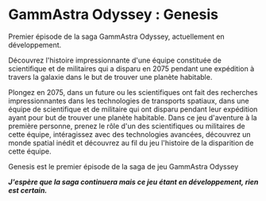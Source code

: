 # GammAstra Odyssey : Genesis

Premier épisode de la saga GammAstra Odyssey, actuellement en développement.

Découvrez l'histoire impressionnante d'une équipe constituée de scientifique et de militaires qui a disparu en 2075 pendant une expédition à travers la galaxie dans le but de trouver une planète habitable.

Plongez en 2075, dans un future ou les scientifiques ont fait des recherches impressionnantes dans les technologies de transports spatiaux, dans une équipe de scientifique et de militaire qui ont disparu pendant leur expédition ayant pour but de trouver une planète habitable. Dans ce jeu d'aventure à la première personne, prenez le rôle d'un des scientifiques ou militaires de cette équipe, intéragissez avec des technologies avancées, découvrez un monde spatial inédit et découvrez au fil du jeu l'histoire de la disparition de cette équipe.

Genesis est le premier épisode de la saga de jeu GammAstra Odyssey

_***J'espère que la saga continuera mais ce jeu étant en développement, rien est certain.***_
